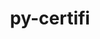 ---
title: "py-certifi"
layout: cache
categories: [package, develop-2024-01-21]
meta: {"versions": ["2023.7.22"], "compilers": ["apple-clang@=15.0.0", "cce@=15.0.1", "gcc@=11.1.0", "gcc@=11.3.0", "gcc@=11.4.0", "gcc@=7.3.1", "gcc@=7.5.0", "gcc@=9.4.0", "oneapi@=2023.2.0"], "oss": ["amzn2", "rhel8", "ubuntu18.04", "ubuntu20.04", "ubuntu22.04", "ventura"], "platforms": ["darwin", "linux"], "targets": ["aarch64", "neoverse_n1", "neoverse_v1", "ppc64le", "x86_64_v3", "zen4"], "stacks": ["aws-isc", "aws-isc-aarch64", "data-vis-sdk", "e4s", "e4s-aarch64", "e4s-cray-rhel", "e4s-neoverse_v1", "e4s-oneapi", "e4s-power", "e4s-rocm-external", "ml-darwin-aarch64-mps", "ml-linux-x86_64-cpu", "ml-linux-x86_64-cuda", "ml-linux-x86_64-rocm", "radiuss", "root"], "num_specs": 25, "num_specs_by_stack": {"ml-darwin-aarch64-mps": 2, "root": 25, "aws-isc-aarch64": 2, "e4s-cray-rhel": 1, "aws-isc": 1, "radiuss": 1, "e4s-neoverse_v1": 2, "e4s-power": 2, "data-vis-sdk": 2, "e4s-rocm-external": 1, "e4s": 3, "e4s-oneapi": 4, "e4s-aarch64": 2, "ml-linux-x86_64-cuda": 3, "ml-linux-x86_64-cpu": 3, "ml-linux-x86_64-rocm": 3}}
spec_details: [{"hash": "xjnawbvgbm7l2rgcnowpmmvqlmnwnvfg", "compiler": "apple-clang@=15.0.0", "versions": ["2023.7.22"], "os": "ventura", "platform": "darwin", "target": "aarch64", "variants": ["build_system=python_pip"], "stacks": ["ml-darwin-aarch64-mps", "root"], "size": "-", "tarball": "https://binaries.spack.io/releases/develop-2024-01-21/build_cache/darwin-ventura-aarch64/apple-clang-15.0.0/py-certifi-2023.7.22/darwin-ventura-aarch64-apple-clang-15.0.0-py-certifi-2023.7.22-xjnawbvgbm7l2rgcnowpmmvqlmnwnvfg.spack"}, {"hash": "xoduw7vriyvr7m6brchdfrwos5q4qh42", "compiler": "apple-clang@=15.0.0", "versions": ["2023.7.22"], "os": "ventura", "platform": "darwin", "target": "aarch64", "variants": ["build_system=python_pip"], "stacks": ["ml-darwin-aarch64-mps", "root"], "size": "-", "tarball": "https://binaries.spack.io/releases/develop-2024-01-21/build_cache/darwin-ventura-aarch64/apple-clang-15.0.0/py-certifi-2023.7.22/darwin-ventura-aarch64-apple-clang-15.0.0-py-certifi-2023.7.22-xoduw7vriyvr7m6brchdfrwos5q4qh42.spack"}, {"hash": "dy7wqw5dbmidtz3lt72bpblx2xnhv2wo", "compiler": "gcc@=7.3.1", "versions": ["2023.7.22"], "os": "amzn2", "platform": "linux", "target": "aarch64", "variants": ["build_system=python_pip"], "stacks": ["root", "aws-isc-aarch64"], "size": "-", "tarball": "https://binaries.spack.io/releases/develop-2024-01-21/build_cache/linux-amzn2-aarch64/gcc-7.3.1/py-certifi-2023.7.22/linux-amzn2-aarch64-gcc-7.3.1-py-certifi-2023.7.22-dy7wqw5dbmidtz3lt72bpblx2xnhv2wo.spack"}, {"hash": "andw7tj2isqixdoepanlpkuugl6tdsl5", "compiler": "gcc@=7.3.1", "versions": ["2023.7.22"], "os": "amzn2", "platform": "linux", "target": "neoverse_n1", "variants": ["build_system=python_pip"], "stacks": ["root", "aws-isc-aarch64"], "size": "-", "tarball": "https://binaries.spack.io/releases/develop-2024-01-21/build_cache/linux-amzn2-neoverse_n1/gcc-7.3.1/py-certifi-2023.7.22/linux-amzn2-neoverse_n1-gcc-7.3.1-py-certifi-2023.7.22-andw7tj2isqixdoepanlpkuugl6tdsl5.spack"}, {"hash": "r2ucpwsny5qs7pchr74wdbyxnofhdo6j", "compiler": "cce@=15.0.1", "versions": ["2023.7.22"], "os": "rhel8", "platform": "linux", "target": "zen4", "variants": ["build_system=python_pip"], "stacks": ["root", "e4s-cray-rhel"], "size": "-", "tarball": "https://binaries.spack.io/releases/develop-2024-01-21/build_cache/linux-rhel8-zen4/cce-15.0.1/py-certifi-2023.7.22/linux-rhel8-zen4-cce-15.0.1-py-certifi-2023.7.22-r2ucpwsny5qs7pchr74wdbyxnofhdo6j.spack"}, {"hash": "ezu2gse544rwz63f3vu2mk4ma5dhbc2e", "compiler": "gcc@=7.3.1", "versions": ["2023.7.22"], "os": "amzn2", "platform": "linux", "target": "x86_64_v3", "variants": ["build_system=python_pip"], "stacks": ["root", "aws-isc"], "size": "-", "tarball": "https://binaries.spack.io/releases/develop-2024-01-21/build_cache/linux-amzn2-x86_64_v3/gcc-7.3.1/py-certifi-2023.7.22/linux-amzn2-x86_64_v3-gcc-7.3.1-py-certifi-2023.7.22-ezu2gse544rwz63f3vu2mk4ma5dhbc2e.spack"}, {"hash": "nlejwiiiz4r3ytygi5yqmiw4ctihe3lo", "compiler": "gcc@=7.5.0", "versions": ["2023.7.22"], "os": "ubuntu18.04", "platform": "linux", "target": "x86_64_v3", "variants": ["build_system=python_pip"], "stacks": ["root", "radiuss"], "size": "-", "tarball": "https://binaries.spack.io/releases/develop-2024-01-21/build_cache/linux-ubuntu18.04-x86_64_v3/gcc-7.5.0/py-certifi-2023.7.22/linux-ubuntu18.04-x86_64_v3-gcc-7.5.0-py-certifi-2023.7.22-nlejwiiiz4r3ytygi5yqmiw4ctihe3lo.spack"}, {"hash": "oiqitiducoiyjqbuj3np7iezluzx2ufa", "compiler": "gcc@=11.4.0", "versions": ["2023.7.22"], "os": "ubuntu20.04", "platform": "linux", "target": "neoverse_v1", "variants": ["build_system=python_pip"], "stacks": ["e4s-neoverse_v1", "root"], "size": "-", "tarball": "https://binaries.spack.io/releases/develop-2024-01-21/build_cache/linux-ubuntu20.04-neoverse_v1/gcc-11.4.0/py-certifi-2023.7.22/linux-ubuntu20.04-neoverse_v1-gcc-11.4.0-py-certifi-2023.7.22-oiqitiducoiyjqbuj3np7iezluzx2ufa.spack"}, {"hash": "orn2uzxak7rg5s5rssqq3dcf6a6a74xh", "compiler": "gcc@=11.4.0", "versions": ["2023.7.22"], "os": "ubuntu20.04", "platform": "linux", "target": "neoverse_v1", "variants": ["build_system=python_pip"], "stacks": ["e4s-neoverse_v1", "root"], "size": "-", "tarball": "https://binaries.spack.io/releases/develop-2024-01-21/build_cache/linux-ubuntu20.04-neoverse_v1/gcc-11.4.0/py-certifi-2023.7.22/linux-ubuntu20.04-neoverse_v1-gcc-11.4.0-py-certifi-2023.7.22-orn2uzxak7rg5s5rssqq3dcf6a6a74xh.spack"}, {"hash": "r4v7rqynukl3rlf43ydrz2rlxoyoi65d", "compiler": "gcc@=9.4.0", "versions": ["2023.7.22"], "os": "ubuntu20.04", "platform": "linux", "target": "ppc64le", "variants": ["build_system=python_pip"], "stacks": ["root", "e4s-power"], "size": "-", "tarball": "https://binaries.spack.io/releases/develop-2024-01-21/build_cache/linux-ubuntu20.04-ppc64le/gcc-9.4.0/py-certifi-2023.7.22/linux-ubuntu20.04-ppc64le-gcc-9.4.0-py-certifi-2023.7.22-r4v7rqynukl3rlf43ydrz2rlxoyoi65d.spack"}, {"hash": "hm7vdtje4z7f5hbdwhbbprgbtkthotzr", "compiler": "gcc@=9.4.0", "versions": ["2023.7.22"], "os": "ubuntu20.04", "platform": "linux", "target": "ppc64le", "variants": ["build_system=python_pip"], "stacks": ["root", "e4s-power"], "size": "-", "tarball": "https://binaries.spack.io/releases/develop-2024-01-21/build_cache/linux-ubuntu20.04-ppc64le/gcc-9.4.0/py-certifi-2023.7.22/linux-ubuntu20.04-ppc64le-gcc-9.4.0-py-certifi-2023.7.22-hm7vdtje4z7f5hbdwhbbprgbtkthotzr.spack"}, {"hash": "apksk6me3moczmb26rt2cneyxdivkoyk", "compiler": "gcc@=11.1.0", "versions": ["2023.7.22"], "os": "ubuntu20.04", "platform": "linux", "target": "x86_64_v3", "variants": ["build_system=python_pip"], "stacks": ["data-vis-sdk", "root"], "size": "-", "tarball": "https://binaries.spack.io/releases/develop-2024-01-21/build_cache/linux-ubuntu20.04-x86_64_v3/gcc-11.1.0/py-certifi-2023.7.22/linux-ubuntu20.04-x86_64_v3-gcc-11.1.0-py-certifi-2023.7.22-apksk6me3moczmb26rt2cneyxdivkoyk.spack"}, {"hash": "6jz2kwpeta5h52r5kizyv3zqgtlbggz5", "compiler": "gcc@=11.1.0", "versions": ["2023.7.22"], "os": "ubuntu20.04", "platform": "linux", "target": "x86_64_v3", "variants": ["build_system=python_pip"], "stacks": ["data-vis-sdk", "root"], "size": "-", "tarball": "https://binaries.spack.io/releases/develop-2024-01-21/build_cache/linux-ubuntu20.04-x86_64_v3/gcc-11.1.0/py-certifi-2023.7.22/linux-ubuntu20.04-x86_64_v3-gcc-11.1.0-py-certifi-2023.7.22-6jz2kwpeta5h52r5kizyv3zqgtlbggz5.spack"}, {"hash": "tg32xjr7ejjfdbglti3zt33wzjvp5lnm", "compiler": "gcc@=11.4.0", "versions": ["2023.7.22"], "os": "ubuntu20.04", "platform": "linux", "target": "x86_64_v3", "variants": ["build_system=python_pip"], "stacks": ["root", "e4s-rocm-external", "e4s"], "size": "-", "tarball": "https://binaries.spack.io/releases/develop-2024-01-21/build_cache/linux-ubuntu20.04-x86_64_v3/gcc-11.4.0/py-certifi-2023.7.22/linux-ubuntu20.04-x86_64_v3-gcc-11.4.0-py-certifi-2023.7.22-tg32xjr7ejjfdbglti3zt33wzjvp5lnm.spack"}, {"hash": "y5osh5ksq6rq4se3mnzpnv6bm3hto6wq", "compiler": "gcc@=11.4.0", "versions": ["2023.7.22"], "os": "ubuntu20.04", "platform": "linux", "target": "x86_64_v3", "variants": ["build_system=python_pip"], "stacks": ["root", "e4s"], "size": "-", "tarball": "https://binaries.spack.io/releases/develop-2024-01-21/build_cache/linux-ubuntu20.04-x86_64_v3/gcc-11.4.0/py-certifi-2023.7.22/linux-ubuntu20.04-x86_64_v3-gcc-11.4.0-py-certifi-2023.7.22-y5osh5ksq6rq4se3mnzpnv6bm3hto6wq.spack"}, {"hash": "c27qurgo7tcdncmsklmxquxrmrnajasn", "compiler": "gcc@=11.4.0", "versions": ["2023.7.22"], "os": "ubuntu20.04", "platform": "linux", "target": "x86_64_v3", "variants": ["build_system=python_pip"], "stacks": ["root", "e4s"], "size": "-", "tarball": "https://binaries.spack.io/releases/develop-2024-01-21/build_cache/linux-ubuntu20.04-x86_64_v3/gcc-11.4.0/py-certifi-2023.7.22/linux-ubuntu20.04-x86_64_v3-gcc-11.4.0-py-certifi-2023.7.22-c27qurgo7tcdncmsklmxquxrmrnajasn.spack"}, {"hash": "lttlwqzl64qd6a74p6xbhc6mmmxknnjv", "compiler": "oneapi@=2023.2.0", "versions": ["2023.7.22"], "os": "ubuntu20.04", "platform": "linux", "target": "x86_64_v3", "variants": ["build_system=python_pip"], "stacks": ["root", "e4s-oneapi"], "size": "-", "tarball": "https://binaries.spack.io/releases/develop-2024-01-21/build_cache/linux-ubuntu20.04-x86_64_v3/oneapi-2023.2.0/py-certifi-2023.7.22/linux-ubuntu20.04-x86_64_v3-oneapi-2023.2.0-py-certifi-2023.7.22-lttlwqzl64qd6a74p6xbhc6mmmxknnjv.spack"}, {"hash": "ox72fbcarbin3m34ehfp7a7wl6otq5m6", "compiler": "oneapi@=2023.2.0", "versions": ["2023.7.22"], "os": "ubuntu20.04", "platform": "linux", "target": "x86_64_v3", "variants": ["build_system=python_pip"], "stacks": ["root", "e4s-oneapi"], "size": "-", "tarball": "https://binaries.spack.io/releases/develop-2024-01-21/build_cache/linux-ubuntu20.04-x86_64_v3/oneapi-2023.2.0/py-certifi-2023.7.22/linux-ubuntu20.04-x86_64_v3-oneapi-2023.2.0-py-certifi-2023.7.22-ox72fbcarbin3m34ehfp7a7wl6otq5m6.spack"}, {"hash": "lgg3mxam2irw65tf4pru7suxbdb5yrnm", "compiler": "oneapi@=2023.2.0", "versions": ["2023.7.22"], "os": "ubuntu20.04", "platform": "linux", "target": "x86_64_v3", "variants": ["build_system=python_pip"], "stacks": ["root", "e4s-oneapi"], "size": "-", "tarball": "https://binaries.spack.io/releases/develop-2024-01-21/build_cache/linux-ubuntu20.04-x86_64_v3/oneapi-2023.2.0/py-certifi-2023.7.22/linux-ubuntu20.04-x86_64_v3-oneapi-2023.2.0-py-certifi-2023.7.22-lgg3mxam2irw65tf4pru7suxbdb5yrnm.spack"}, {"hash": "bwrid5k2l4cgrf2uivjzutjtjwmpy2gl", "compiler": "oneapi@=2023.2.0", "versions": ["2023.7.22"], "os": "ubuntu20.04", "platform": "linux", "target": "x86_64_v3", "variants": ["build_system=python_pip"], "stacks": ["root", "e4s-oneapi"], "size": "-", "tarball": "https://binaries.spack.io/releases/develop-2024-01-21/build_cache/linux-ubuntu20.04-x86_64_v3/oneapi-2023.2.0/py-certifi-2023.7.22/linux-ubuntu20.04-x86_64_v3-oneapi-2023.2.0-py-certifi-2023.7.22-bwrid5k2l4cgrf2uivjzutjtjwmpy2gl.spack"}, {"hash": "xo6b4v775ma6lebvluuz6uvmzqrstb24", "compiler": "gcc@=11.4.0", "versions": ["2023.7.22"], "os": "ubuntu22.04", "platform": "linux", "target": "aarch64", "variants": ["build_system=python_pip"], "stacks": ["root", "e4s-aarch64"], "size": "-", "tarball": "https://binaries.spack.io/releases/develop-2024-01-21/build_cache/linux-ubuntu22.04-aarch64/gcc-11.4.0/py-certifi-2023.7.22/linux-ubuntu22.04-aarch64-gcc-11.4.0-py-certifi-2023.7.22-xo6b4v775ma6lebvluuz6uvmzqrstb24.spack"}, {"hash": "z35oah7f5abtjqayl7znpuo6owhbbryn", "compiler": "gcc@=11.4.0", "versions": ["2023.7.22"], "os": "ubuntu22.04", "platform": "linux", "target": "aarch64", "variants": ["build_system=python_pip"], "stacks": ["root", "e4s-aarch64"], "size": "-", "tarball": "https://binaries.spack.io/releases/develop-2024-01-21/build_cache/linux-ubuntu22.04-aarch64/gcc-11.4.0/py-certifi-2023.7.22/linux-ubuntu22.04-aarch64-gcc-11.4.0-py-certifi-2023.7.22-z35oah7f5abtjqayl7znpuo6owhbbryn.spack"}, {"hash": "nzxdtlyeaeu336c3kmdzccs7tsyxdndx", "compiler": "gcc@=11.3.0", "versions": ["2023.7.22"], "os": "ubuntu22.04", "platform": "linux", "target": "x86_64_v3", "variants": ["build_system=python_pip"], "stacks": ["ml-linux-x86_64-cuda", "root", "ml-linux-x86_64-cpu", "ml-linux-x86_64-rocm"], "size": "-", "tarball": "https://binaries.spack.io/releases/develop-2024-01-21/build_cache/linux-ubuntu22.04-x86_64_v3/gcc-11.3.0/py-certifi-2023.7.22/linux-ubuntu22.04-x86_64_v3-gcc-11.3.0-py-certifi-2023.7.22-nzxdtlyeaeu336c3kmdzccs7tsyxdndx.spack"}, {"hash": "2flvudd2bd7hngugofds54rm6khxl7m7", "compiler": "gcc@=11.3.0", "versions": ["2023.7.22"], "os": "ubuntu22.04", "platform": "linux", "target": "x86_64_v3", "variants": ["build_system=python_pip"], "stacks": ["ml-linux-x86_64-cuda", "root", "ml-linux-x86_64-cpu", "ml-linux-x86_64-rocm"], "size": "-", "tarball": "https://binaries.spack.io/releases/develop-2024-01-21/build_cache/linux-ubuntu22.04-x86_64_v3/gcc-11.3.0/py-certifi-2023.7.22/linux-ubuntu22.04-x86_64_v3-gcc-11.3.0-py-certifi-2023.7.22-2flvudd2bd7hngugofds54rm6khxl7m7.spack"}, {"hash": "ty2doxfad2qo4qhmher43mceveuihdrp", "compiler": "gcc@=11.3.0", "versions": ["2023.7.22"], "os": "ubuntu22.04", "platform": "linux", "target": "x86_64_v3", "variants": ["build_system=python_pip"], "stacks": ["ml-linux-x86_64-cuda", "root", "ml-linux-x86_64-cpu", "ml-linux-x86_64-rocm"], "size": "-", "tarball": "https://binaries.spack.io/releases/develop-2024-01-21/build_cache/linux-ubuntu22.04-x86_64_v3/gcc-11.3.0/py-certifi-2023.7.22/linux-ubuntu22.04-x86_64_v3-gcc-11.3.0-py-certifi-2023.7.22-ty2doxfad2qo4qhmher43mceveuihdrp.spack"}]
---